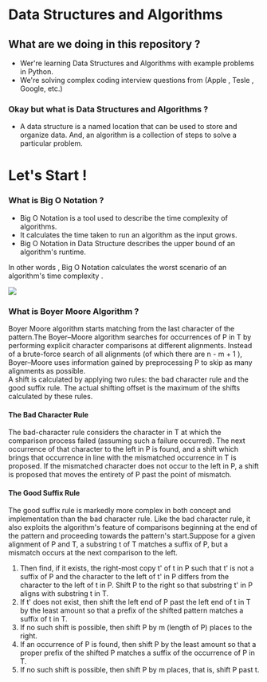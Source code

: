 # Data Structures and Algorithms

## What are we doing in this repository ? 
- Wer're learning Data Structures and Algorithms with example problems in Python.
- We're solving complex coding interview questions from (Apple , Tesle , Google, etc.)
### Okay but what is Data Structures and Algorithms ?
- A data structure is a named location that can be used to store and organize data. And, an algorithm is a collection of steps to solve a particular problem.

# Let's Start ! 

### What is Big O Notation ? 
- Big O Notation is a tool used to describe the time complexity of algorithms.
- It calculates the time taken to run an algorithm as the input grows.
- Big O Notation in Data Structure describes the upper bound of an algorithm's runtime.

In other words , Big O Notation calculates the worst scenario of  an algorithm's time  complexity .

<p align="leading">
  <img src= "https://paper-attachments.dropbox.com/s_2D428973624E7FC84C7D69D11421DE762BEA6B6F3361231FCDCAE0425D14526F_1664885448372_Untitled.drawio+17.png" >
</p>

### What is Boyer Moore Algorithm ? 
  <p>Boyer Moore algorithm starts matching from the last character of the pattern.The Boyer–Moore algorithm searches for occurrences of P in T by performing explicit character comparisons at different alignments. Instead of a brute-force search of all alignments (of which there are n - m + 1 ), Boyer–Moore uses information gained by preprocessing P to skip as many alignments as possible. 
  <br/>
   A shift is calculated by applying two rules: the bad character rule and the good suffix rule. The actual shifting offset is the maximum of the shifts calculated by these rules.
   </p>
   
#### The Bad Character Rule
  The bad-character rule considers the character in T at which the comparison process failed (assuming such a failure occurred). The next occurrence of that character to the left in P is found, and a shift which brings that occurrence in line with the mismatched occurrence in T is proposed. If the mismatched character does not occur to the left in P, a shift is proposed that moves the entirety of P past the point of mismatch.
  
#### The Good Suffix Rule

  The good suffix rule is markedly more complex in both concept and implementation than the bad character rule. Like the bad character rule, it also exploits the algorithm's feature of comparisons beginning at the end of the pattern and proceeding towards the pattern's start.Suppose for a given alignment of P and T, a substring t of T matches a suffix of P, but a mismatch occurs at the next comparison to the left.
  
  1. Then find, if it exists, the right-most copy t' of t in P such that t' is not a suffix of P and the character to the left of t' in P differs from the character to the left of t in P. Shift P to the right so that substring t' in P aligns with substring t in T.
  2. If t' does not exist, then shift the left end of P past the left end of t in T by the least amount so that a prefix of the shifted pattern matches a suffix of t in T.
  3. If no such shift is possible, then shift P by m (length of P) places to the right.
  4. If an occurrence of P is found, then shift P by the least amount so that a proper prefix of the shifted P matches a suffix of the occurrence of P in T.
  5. If no such shift is possible, then shift P by m places, that is, shift P past t.

   
